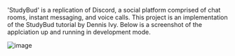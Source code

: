 'StudyBud' is a replication of Discord, a social platform comprised of chat rooms, instant messaging, and voice calls. This project is an implementation of the StudyBud tutorial by Dennis Ivy. Below is a screenshot of the applciation up and running in development mode. 

![image](https://user-images.githubusercontent.com/26238754/215550200-313154bf-a0c2-49e9-ab21-1fec24bd5b70.png)
